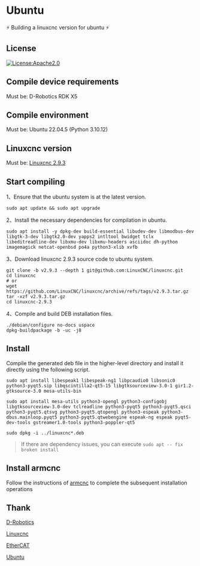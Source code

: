 # Ubuntu

⚡ Building a linuxcnc version for ubuntu ⚡

## License

[![License:Apache2.0](https://img.shields.io/badge/License-Apache2.0-yellow.svg)](https://opensource.org/licenses/Apache2.0)

## Compile device requirements

Must be: D-Robotics RDK X5

## Compile environment

Must be: Ubuntu 22.04.5 (Python 3.10.12)

## Linuxcnc version

Must be: [Linuxcnc 2.9.3](https://github.com/LinuxCNC/linuxcnc/tree/v2.9.3)

## Start compiling

1、Ensure that the ubuntu system is at the latest version.

```shell
sudo apt update && sudo apt upgrade
```

2、Install the necessary dependencies for compilation in ubuntu.

```shell
sudo apt install -y dpkg-dev build-essential libudev-dev libmodbus-dev libgtk-3-dev libgtk2.0-dev yapps2 intltool bwidget tclx libeditreadline-dev libxmu-dev libxmu-headers asciidoc dh-python imagemagick netcat-openbsd po4a python3-xlib xvfb
```

3、Download linuxcnc 2.9.3 source code to ubuntu system.

```shell
git clone -b v2.9.3 --depth 1 git@github.com:LinuxCNC/linuxcnc.git
cd linuxcnc
# or
wget https://github.com/LinuxCNC/linuxcnc/archive/refs/tags/v2.9.3.tar.gz
tar -xzf v2.9.3.tar.gz
cd linuxcnc-2.9.3
```

4、Compile and build DEB installation files.

```shell
./debian/configure no-docs uspace
dpkg-buildpackage -b -uc -j8
```

## Install

Compile the generated deb file in the higher-level directory and install it directly using the following script.

```shell
sudo apt install libespeak1 libespeak-ng1 libpcaudio0 libsonic0 python3-pyqt5.sip libqscintilla2-qt5-15 libgtksourceview-3.0-1 gir1.2-gtksource-3.0 mesa-utils-bin
```

```shell
sudo apt install mesa-utils python3-opengl python3-configobj libgtksourceview-3.0-dev tclreadline python3-pyqt5 python3-pyqt5.qsci python3-pyqt5.qtsvg python3-pyqt5.qtopengl python3-espeak python3-dbus.mainloop.pyqt5 python3-pyqt5.qtwebengine espeak-ng espeak pyqt5-dev-tools gstreamer1.0-tools python3-poppler-qt5
```

```shell
sudo dpkg -i ../linuxcnc*.deb
```

> If there are dependency issues, you can execute `sudo apt -- fix broken install`

## Install armcnc

Follow the instructions of [armcnc](https://github.com/armcnc/armcnc) to complete the subsequent installation operations

## Thank

[D-Robotics](https://github.com/d-robotics)

[Linuxcnc](https://github.com/LinuxCNC/linuxcnc)

[EtherCAT](https://download.opensuse.org/repositories/science:/EtherLab/Debian_12/arm64/)

[Ubuntu](https://github.com/ubuntu)
